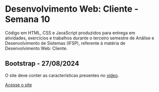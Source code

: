 # Desenvolvimento Web: Cliente - Semana 10
Código em HTML, CSS e JavaScript produzidos para entrega em atividades, exercícios e trabalhos durante o terceiro semestre de Análise e Desenvolvimento de Sistemas (IFSP), referente à matéria de Desenvolvimento Web: Cliente.

## Bootstrap - 27/08/2024
O site deve conter as características presentes no [vídeo](https://www.youtube.com/watch?v=NNzi8EDeR6w).

[Acesse o site](https://fernandalopesbarbalho.github.io/dwba4-semana-10-pt302525x/)
